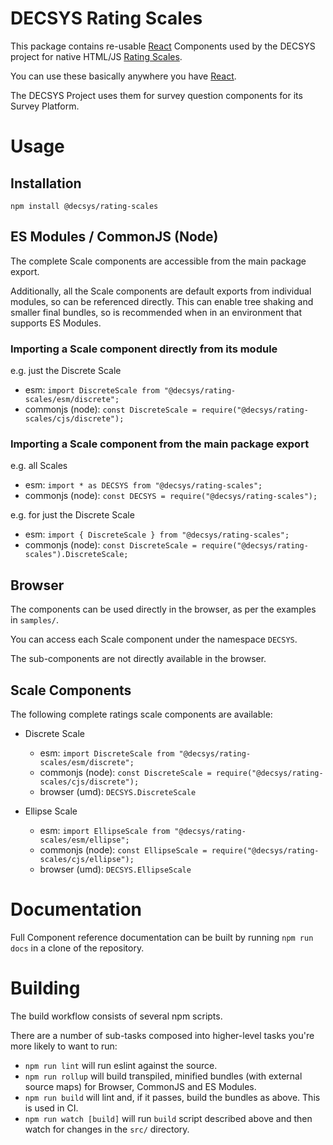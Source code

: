 # DECSYS Rating Scales

This package contains re-usable [React] Components used by the DECSYS project for native HTML/JS [Rating Scales].

You can use these basically anywhere you have [React].

The DECSYS Project uses them for survey question components for its Survey Platform.

# Usage

## Installation

`npm install @decsys/rating-scales`

## ES Modules / CommonJS (Node)

The complete Scale components are accessible from the main package export.

Additionally, all the Scale components are default exports from individual modules, so can be referenced directly. This can enable tree shaking and smaller final bundles, so is recommended when in an environment that supports ES Modules.

### Importing a Scale component directly from its module

e.g. just the Discrete Scale

- esm: `import DiscreteScale from "@decsys/rating-scales/esm/discrete";`
- commonjs (node): `const DiscreteScale = require("@decsys/rating-scales/cjs/discrete");`

### Importing a Scale component from the main package export

e.g. all Scales

- esm: `import * as DECSYS from "@decsys/rating-scales";`
- commonjs (node): `const DECSYS = require("@decsys/rating-scales");`

e.g. for just the Discrete Scale

- esm: `import { DiscreteScale } from "@decsys/rating-scales";`
- commonjs (node): `const DiscreteScale = require("@decsys/rating-scales").DiscreteScale;`

## Browser

The components can be used directly in the browser, as per the examples in `samples/`.

You can access each Scale component under the namespace `DECSYS`.

The sub-components are not directly available in the browser.

## Scale Components

The following complete ratings scale components are available:

- Discrete Scale

  - esm: `import DiscreteScale from "@decsys/rating-scales/esm/discrete";`
  - commonjs (node): `const DiscreteScale = require("@decsys/rating-scales/cjs/discrete");`
  - browser (umd): `DECSYS.DiscreteScale`

- Ellipse Scale
  - esm: `import EllipseScale from "@decsys/rating-scales/esm/ellipse";`
  - commonjs (node): `const EllipseScale = require("@decsys/rating-scales/cjs/ellipse");`
  - browser (umd): `DECSYS.EllipseScale`

# Documentation

Full Component reference documentation can be built by running `npm run docs` in a clone of the repository.

# Building

The build workflow consists of several npm scripts.

There are a number of sub-tasks composed into higher-level tasks you're more likely to want to run:

- `npm run lint` will run eslint against the source.
- `npm run rollup` will build transpiled, minified bundles (with external source maps) for Browser, CommonJS and ES Modules.
- `npm run build` will lint and, if it passes, build the bundles as above. This is used in CI.
- `npm run watch [build]` will run `build` script described above and then watch for changes in the `src/` directory.

[react]: https://reactjs.org/
[rating scales]: https://en.wikipedia.org/wiki/Rating_scale
